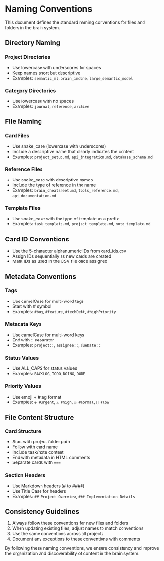 # Naming Conventions

This document defines the standard naming conventions for files and folders in the brain system.

## Directory Naming

### Project Directories
- Use lowercase with underscores for spaces
- Keep names short but descriptive
- Examples: `semantic_ml`, `brain_imdone`, `large_semantic_model`

### Category Directories
- Use lowercase with no spaces
- Examples: `journal`, `reference`, `archive`

## File Naming

### Card Files
- Use snake_case (lowercase with underscores)
- Include a descriptive name that clearly indicates the content
- Examples: `project_setup.md`, `api_integration.md`, `database_schema.md`

### Reference Files
- Use snake_case with descriptive names
- Include the type of reference in the name
- Examples: `brain_cheatsheet.md`, `tools_reference.md`, `api_documentation.md`

### Template Files
- Use snake_case with the type of template as a prefix
- Examples: `task_template.md`, `project_template.md`, `note_template.md`

## Card ID Conventions

- Use the 5-character alphanumeric IDs from card_ids.csv
- Assign IDs sequentially as new cards are created
- Mark IDs as used in the CSV file once assigned

## Metadata Conventions

### Tags
- Use camelCase for multi-word tags
- Start with # symbol
- Examples: `#bug`, `#feature`, `#techDebt`, `#highPriority`

### Metadata Keys
- Use camelCase for multi-word keys
- End with :: separator
- Examples: `project::`, `assignee::`, `dueDate::`

### Status Values
- Use ALL_CAPS for status values
- Examples: `BACKLOG`, `TODO`, `DOING`, `DONE`

### Priority Values
- Use emoji + #tag format
- Examples: `☢️ #urgent`, `⚠️ #high`, `☑️ #normal`, `🐌 #low`

## File Content Structure

### Card Structure
- Start with project folder path
- Follow with card name
- Include task/note content
- End with metadata in HTML comments
- Separate cards with `===`

### Section Headers
- Use Markdown headers (# to ####)
- Use Title Case for headers
- Examples: `## Project Overview`, `### Implementation Details`

## Consistency Guidelines

1. Always follow these conventions for new files and folders
2. When updating existing files, adjust names to match conventions
3. Use the same conventions across all projects
4. Document any exceptions to these conventions with comments

By following these naming conventions, we ensure consistency and improve the organization and discoverability of content in the brain system. 